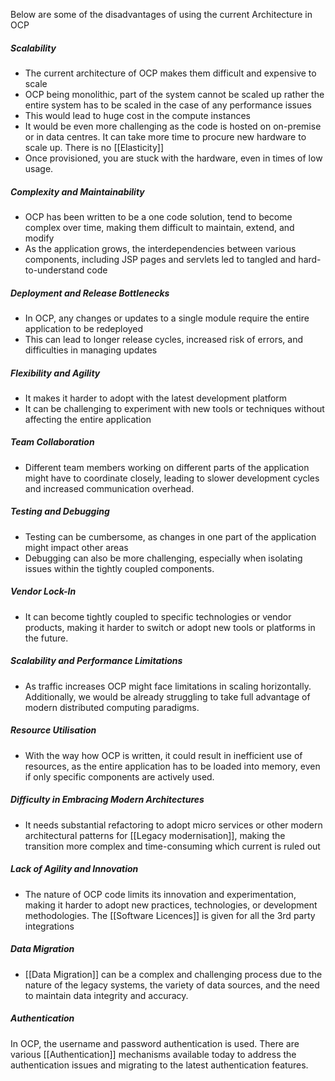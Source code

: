 Below are some of the disadvantages of using the current Architecture in OCP
##### Scalability
- The current architecture of OCP makes them difficult and expensive to scale
- OCP being monolithic, part of the system cannot be scaled up rather the entire system has to be scaled in the case of any performance issues
- This would lead to huge cost in the compute instances
- It would be even more challenging as the code is hosted on on-premise or in data centres. It can take more time to procure new hardware to scale up. There is no [[Elasticity]]
- Once provisioned, you are stuck with the hardware, even in times of low usage.
##### Complexity and Maintainability
- OCP has been written to be a one code solution, tend to become complex over time, making them difficult to maintain, extend, and modify
- As the application grows, the interdependencies between various components, including JSP pages and servlets led to tangled and hard-to-understand code
##### Deployment and Release Bottlenecks
- In OCP, any changes or updates to a single module require the entire application to be redeployed 
- This can lead to longer release cycles, increased risk of errors, and difficulties in managing updates
##### Flexibility and Agility
- It makes it harder to adopt with the latest development platform
- It can be challenging to experiment with new tools or techniques without affecting the entire application
##### Team Collaboration
- Different team members working on different parts of the application might have to coordinate closely, leading to slower development cycles and increased communication overhead.
##### Testing and Debugging
- Testing can be cumbersome, as changes in one part of the application might impact other areas
- Debugging can also be more challenging, especially when isolating issues within the tightly coupled components.
##### Vendor Lock-In
- It can become tightly coupled to specific technologies or vendor products, making it harder to switch or adopt new tools or platforms in the future.
##### Scalability and Performance Limitations
- As traffic increases OCP might face limitations in scaling horizontally. Additionally, we would be already struggling to take full advantage of modern distributed computing paradigms.
##### Resource Utilisation
- With the way how OCP is written, it could result in inefficient use of resources, as the entire application has to be loaded into memory, even if only specific components are actively used.
##### Difficulty in Embracing Modern Architectures
- It needs substantial refactoring to adopt micro services or other modern architectural patterns for [[Legacy modernisation]], making the transition more complex and time-consuming which current is ruled out
##### Lack of Agility and Innovation
- The nature of OCP code limits its innovation and experimentation, making it harder to adopt new practices, technologies, or development methodologies. The [[Software Licences]] is given for all the 3rd party integrations
##### Data Migration
- [[Data Migration]] can be a complex and challenging process due to the nature of the legacy systems, the variety of data sources, and the need to maintain data integrity and accuracy.
##### Authentication
In OCP, the username and password authentication is used. There are various [[Authentication]] mechanisms available today to address the authentication issues and migrating to the latest authentication features. 
